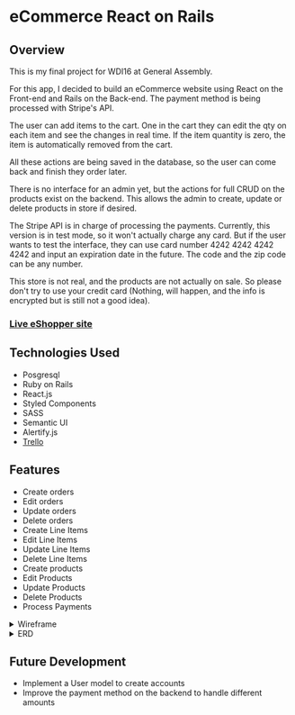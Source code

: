 # eCommerce React on Rails

## Overview

This is my final project for WDI16 at General Assembly.

For this app, I decided to build an eCommerce website using React on the Front-end and Rails on the Back-end. The payment method is being processed with Stripe's API.

The user can add items to the cart. One in the cart they can edit the qty on each item and see the changes in real time. If the item quantity is zero, the item is automatically removed from the cart.

All these actions are being saved in the database, so the user can come back and finish they order later.

There is no interface for an admin yet, but the actions for full CRUD on the products exist on the backend. This allows the admin to create, update or delete products in store if desired.

The Stripe API is in charge of processing the payments. Currently, this version is in test mode, so it won't actually charge any card. But if the user wants to test the interface, they can use card number 4242 4242 4242 4242 and input an expiration date in the future. The code and the zip code can be any number.

This store is not real, and the products are not actually on sale. So please don't try to use your credit card (Nothing, will happen, and the info is encrypted but is still not a good idea).


### [Live eShopper site](https://ecommerce-react-rails.herokuapp.com/products/3)

## Technologies Used

* Posgresql
* Ruby on Rails
* React.js
* Styled Components
* SASS
* Semantic UI
* Alertify.js
* [Trello](https://trello.com/b/LbsO4LLY/ecommerce)

## Features

* Create orders
* Edit orders
* Update orders
* Delete orders
* Create Line Items
* Edit Line Items
* Update Line Items
* Delete Line Items
* Create products
* Edit Products
* Update Products
* Delete Products
* Process Payments

<details>
<summary>Wireframe</summary>
<br>

![Image of Wireframe](https://github.com/Tilingo/eCommerce/blob/master/client/public/wireframe2.jpg)

![Image of Wireframe](https://github.com/Tilingo/eCommerce/blob/master/client/public/wireframe1.jpg)

</details>

<details>
<summary>ERD</summary>
<br>

![Image of ERD](https://github.com/Tilingo/eCommerce/blob/master/client/public/ERD.pdf)

</details>

## Future Development

* Implement a User model to create accounts
* Improve the payment method on the backend to handle different amounts
